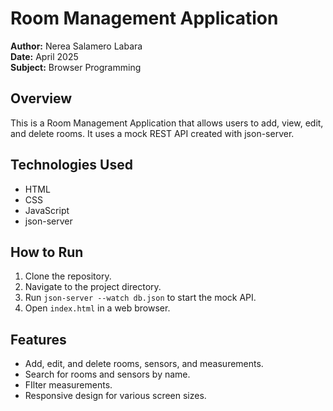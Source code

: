 # Room Management Application
**Author:** Nerea Salamero Labara <br>
**Date:** April 2025 <br>
**Subject:** Browser Programming

## Overview
This is a Room Management Application that allows users to add, view, edit, and delete rooms. It uses a mock REST API created with json-server.

## Technologies Used
- HTML
- CSS
- JavaScript
- json-server

## How to Run
1. Clone the repository.
2. Navigate to the project directory.
3. Run `json-server --watch db.json` to start the mock API.
4. Open `index.html` in a web browser.

## Features
- Add, edit, and delete rooms, sensors, and measurements.
- Search for rooms and sensors by name.
- FIlter measurements.
- Responsive design for various screen sizes.
